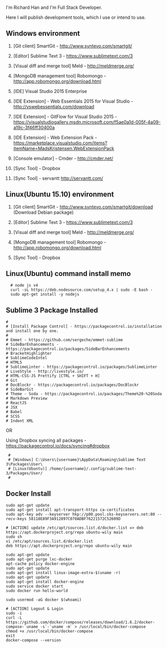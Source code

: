I'm Richard Han and I'm Full Stack Developer.

Here I will publish development tools, which I use or intend to use.


## Windows environment

1. [Git client] SmartGit - http://www.syntevo.com/smartgit/

2. [Editor] Sublime Text 3 - https://www.sublimetext.com/3

3. [Visual diff and merge tool] Meld - http://meldmerge.org/

4. [MongoDB management tool] Robomongo - http://app.robomongo.org/download.html

5. [IDE] Visual Studio 2015 Enterprise

6. [IDE Extension] - Web Essentials 2015 for Visual Studio - http://vswebessentials.com/download

7. [IDE Extension] - GitFlow for Visual Studio 2015 - https://visualstudiogallery.msdn.microsoft.com/f5ae0a1d-005f-4a09-a19c-3f46ff30400a

8. [IDE Extension] - Web Extension Pack - https://marketplace.visualstudio.com/items?itemName=MadsKristensen.WebExtensionPack

9. [Console emulator] - Cmder - http://cmder.net/

10. [Sync Tool] - Dropbox 

11. [Sync Tool] - servantt http://servantt.com/


## Linux(Ubuntu 15.10) environment

1. [Git client] SmartGit - http://www.syntevo.com/smartgit/download (Download Debian package)

2. [Editor] Sublime Text 3 - https://www.sublimetext.com/3

3. [Visual diff and merge tool] Meld - http://meldmerge.org/

4. [MongoDB management tool] Robomongo - http://app.robomongo.org/download.html

5. [Sync Tool] - Dropbox  



## Linux(Ubuntu) command install memo
```
  # node js v4
  curl -sL https://deb.nodesource.com/setup_4.x | sudo -E bash -
  sudo apt-get install -y nodejs
 ```

## Sublime 3 Package Installed
 ```
 #
 # [Install Package Control] - https://packagecontrol.io/installation and install one by one.
 #
 # Emmet - https://github.com/sergeche/emmet-sublime
 # SideBarEnhancements - https://packagecontrol.io/packages/SideBarEnhancements
 # Bracket​Highlighter
 # SublimeCodeIntel
 # HTML5
 # Sublime​Linter - https://packagecontrol.io/packages/SublimeLinter
 # Live​Style - http://livestyle.io/
 # HTML-CSS-JS Prettify [CTRL + SHIFT + H]
 # Git
 # Doc​Blockr - https://packagecontrol.io/packages/DocBlockr
 # SideBarGit
 # Theme - Soda - https://packagecontrol.io/packages/Theme%20-%20Soda
 # Markdown Preview
 # ReactJS
 # JSX
 # Babel 
 # SCSS
 # Indent XML
```

OR

Using Dropbox syncing all packages - https://packagecontrol.io/docs/syncing#dropbox
```
 # 
 # [Windows] C:\Users\{username}\AppData\Roaming\Sublime Text 3\Packages\User\
 # [Linux(Ubuntu)] /home/{username}/.config/sublime-text-3/Packages/User/
 #

 ```
 

## Docker Install
 ```
 sudo apt-get update
 sudo apt-get install apt-transport-https ca-certificates
 sudo apt-key adv --keyserver hkp://p80.pool.sks-keyservers.net:80 --recv-keys 58118E89F3A912897C070ADBF76221572C52609D
 
 # [ACTION] update /etc/apt/sources.list.d/docker.list => deb https://apt.dockerproject.org/repo ubuntu-wily main
 sudo sh 
 vi /etc/apt/sources.list.d/docker.list
 deb https://apt.dockerproject.org/repo ubuntu-wily main
 
 sudo apt-get update
 sudo apt-get purge lxc-docker
 apt-cache policy docker-engine
 sudo apt-get update
 sudo apt-get install linux-image-extra-$(uname -r)
 sudo apt-get update
 sudo apt-get install docker-engine
 sudo service docker start
 sudo docker run hello-world
 
 sudo usermod -aG docker $(whoami)

 # [ACTION] Logout & Login
 sudo -i
 curl -L https://github.com/docker/compose/releases/download/1.6.2/docker-compose-`uname -s`-`uname -m` > /usr/local/bin/docker-compose
 chmod +x /usr/local/bin/docker-compose
 exit
 docker-compose --version
 
 ```
